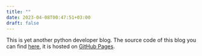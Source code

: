 ```yaml
---
title: ""
date: 2023-04-08T00:47:51+03:00
draft: false
---
```

This is yet another python developer blog. The source code of this blog you can find [here](https://github.com/leksuss/leks.us), it is hosted on [GitHub Pages](https://pages.github.com/).
